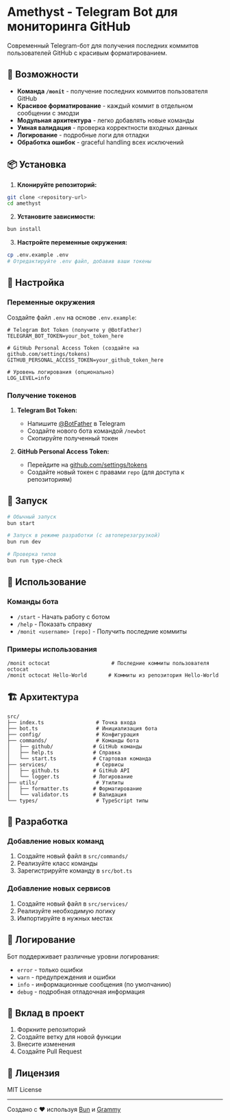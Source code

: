 # Amethyst - Telegram Bot для мониторинга GitHub

Современный Telegram-бот для получения последних коммитов пользователей GitHub с красивым форматированием.

## 🚀 Возможности

- **Команда `/monit`** - получение последних коммитов пользователя GitHub
- **Красивое форматирование** - каждый коммит в отдельном сообщении с эмодзи
- **Модульная архитектура** - легко добавлять новые команды
- **Умная валидация** - проверка корректности входных данных
- **Логирование** - подробные логи для отладки
- **Обработка ошибок** - graceful handling всех исключений

## 📦 Установка

1. **Клонируйте репозиторий:**
```bash
git clone <repository-url>
cd amethyst
```

2. **Установите зависимости:**
```bash
bun install
```

3. **Настройте переменные окружения:**
```bash
cp .env.example .env
# Отредактируйте .env файл, добавив ваши токены
```

## 🔧 Настройка

### Переменные окружения

Создайте файл `.env` на основе `.env.example`:

```env
# Telegram Bot Token (получите у @BotFather)
TELEGRAM_BOT_TOKEN=your_bot_token_here

# GitHub Personal Access Token (создайте на github.com/settings/tokens)
GITHUB_PERSONAL_ACCESS_TOKEN=your_github_token_here

# Уровень логирования (опционально)
LOG_LEVEL=info
```

### Получение токенов

1. **Telegram Bot Token:**
   - Напишите [@BotFather](https://t.me/BotFather) в Telegram
   - Создайте нового бота командой `/newbot`
   - Скопируйте полученный токен

2. **GitHub Personal Access Token:**
   - Перейдите на [github.com/settings/tokens](https://github.com/settings/tokens)
   - Создайте новый токен с правами `repo` (для доступа к репозиториям)

## 🚀 Запуск

```bash
# Обычный запуск
bun start

# Запуск в режиме разработки (с автоперезагрузкой)
bun run dev

# Проверка типов
bun run type-check
```

## 📱 Использование

### Команды бота

- `/start` - Начать работу с ботом
- `/help` - Показать справку
- `/monit <username> [repo]` - Получить последние коммиты

### Примеры использования

```
/monit octocat                    # Последние коммиты пользователя octocat
/monit octocat Hello-World       # Коммиты из репозитория Hello-World
```

## 🏗️ Архитектура

```
src/
├── index.ts                 # Точка входа
├── bot.ts                   # Инициализация бота
├── config/                  # Конфигурация
├── commands/                # Команды бота
│   ├── github/             # GitHub команды
│   ├── help.ts             # Справка
│   └── start.ts            # Стартовая команда
├── services/                # Сервисы
│   ├── github.ts           # GitHub API
│   └── logger.ts           # Логирование
├── utils/                   # Утилиты
│   ├── formatter.ts        # Форматирование
│   └── validator.ts        # Валидация
└── types/                   # TypeScript типы
```

## 🔧 Разработка

### Добавление новых команд

1. Создайте новый файл в `src/commands/`
2. Реализуйте класс команды
3. Зарегистрируйте команду в `src/bot.ts`

### Добавление новых сервисов

1. Создайте новый файл в `src/services/`
2. Реализуйте необходимую логику
3. Импортируйте в нужных местах

## 📝 Логирование

Бот поддерживает различные уровни логирования:

- `error` - только ошибки
- `warn` - предупреждения и ошибки
- `info` - информационные сообщения (по умолчанию)
- `debug` - подробная отладочная информация

## 🤝 Вклад в проект

1. Форкните репозиторий
2. Создайте ветку для новой функции
3. Внесите изменения
4. Создайте Pull Request

## 📄 Лицензия

MIT License

---

Создано с ❤️ используя [Bun](https://bun.com) и [Grammy](https://grammy.dev)
